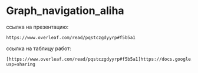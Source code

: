 # Graph_navigation_aliha
ссылка на презентацию:
```
https://www.overleaf.com/read/pqstczgdyyrp#f5b5a1
```
ссылка на таблицу работ:
```
[https://www.overleaf.com/read/pqstczgdyyrp#f5b5a1]https://docs.google.com/spreadsheets/d/1PXmKEZO3dl76XRFDwPFR_oPyQCWa040Tf80TCT1oqEo/edit?usp=sharing
```
